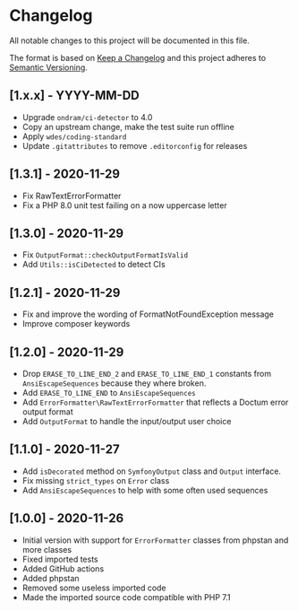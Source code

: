 # Changelog
All notable changes to this project will be documented in this file.

The format is based on [Keep a Changelog](https://keepachangelog.com/en/1.0.0/)
and this project adheres to [Semantic Versioning](https://semver.org/spec/v2.0.0.html).

## [1.x.x] - YYYY-MM-DD

- Upgrade `ondram/ci-detector` to 4.0
- Copy an upstream change, make the test suite run offline
- Apply `wdes/coding-standard`
- Update `.gitattributes` to remove `.editorconfig` for releases

## [1.3.1] - 2020-11-29

- Fix RawTextErrorFormatter
- Fix a PHP 8.0 unit test failing on a now uppercase letter

## [1.3.0] - 2020-11-29

- Fix `OutputFormat::checkOutputFormatIsValid`
- Add `Utils::isCiDetected` to detect CIs

## [1.2.1] - 2020-11-29

- Fix and improve the wording of FormatNotFoundException message
- Improve composer keywords

## [1.2.0] - 2020-11-29

- Drop `ERASE_TO_LINE_END_2` and `ERASE_TO_LINE_END_1` constants from `AnsiEscapeSequences` because they where broken.
- Add `ERASE_TO_LINE_END` to `AnsiEscapeSequences`
- Add `ErrorFormatter\RawTextErrorFormatter` that reflects a Doctum error output format
- Add `OutputFormat` to handle the input/output user choice

## [1.1.0] - 2020-11-27

- Add `isDecorated` method on `SymfonyOutput` class and `Output` interface.
- Fix missing `strict_types` on `Error` class
- Add `AnsiEscapeSequences` to help with some often used sequences

## [1.0.0] - 2020-11-26

- Initial version with support for `ErrorFormatter` classes from phpstan and more classes
- Fixed imported tests
- Added GitHub actions
- Added phpstan
- Removed some useless imported code
- Made the imported source code compatible with PHP 7.1
